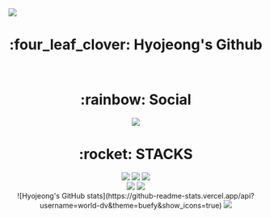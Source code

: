 <img src="https://capsule-render.vercel.app/api?type=waving&color=timeAuto&height=200&section=header&text=Hyojeong's Github&fontSize=50" />

<div align=center><h1>:four_leaf_clover: Hyojeong's Github</h1><br>

<div align=center><h1>:rainbow: Social </h1>
<a href="https://kick-like-cat.tistory.com/" target="_blank"><img src="https://img.shields.io/badge/Tistory-000000?style=for-the-badge&logo=Tistory&logoColor=white"/></a>

<div align=center><h1>:rocket: STACKS</h1></div>
<img src="https://img.shields.io/badge/html5-E34F26?style=for-the-badge&logo=html5&logoColor=white">
<img src="https://img.shields.io/badge/css-1572B6?style=for-the-badge&logo=css3&logoColor=white">
<img src="https://img.shields.io/badge/javascript-F7DF1E?style=for-the-badge&logo=javascript&logoColor=black">
<br>
<img src="https://img.shields.io/badge/mysql-4479A1?style=for-the-badge&logo=mysql&logoColor=white">
<img src="https://img.shields.io/badge/spring-6DB33F?style=for-the-badge&logo=spring&logoColor=white">

<br>
![Hyojeong's GitHub stats](https://github-readme-stats.vercel.app/api?username=world-dv&theme=buefy&show_icons=true)

<img src="https://capsule-render.vercel.app/api?type=waving&color=timeAuto&height=300&section=footer"/>
